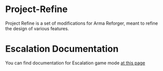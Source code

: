 # Project-Refine
Project Refine is a set of modifications for Arma Reforger, meant to refine the design of various features.

# Escalation Documentation
You can find documentation for Escalation game mode [at this page](https://github.com/jpetanjek/Project-Refine/tree/docs/Docs)
